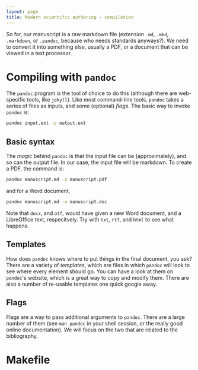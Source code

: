 ```yaml
---
layout: page
title: Modern scientific authoring - compilation
---
```


So far, our manuscript is a raw markdown file (extension `.md`, `.mkd`,
`.markdown`, or `.pandoc`, because who needs standards anyways?). We need to
convert it into something else, usually a PDF, or a document that can be viewed
in a text processor.

# Compiling with `pandoc`

The `pandoc` program is the tool of choice to do this (although there are
web-specific tools, like `jekyll`). Like most command-line tools, `pandoc` takes
a series of files as inputs, and some (optional) *flags*. The basic way to
invoke `pandoc` is:

``` sh
pandoc input.ext -o output.ext
```

## Basic syntax

The *magic* behind `pandoc` is that the input file can be (approximately), and
so can the output file. In our case, the input file will be markdown. To create
a PDF, the command is:

``` sh
pandoc manuscript.md -o manuscript.pdf
```

and for a Word document,
``` sh
pandoc manuscript.md -o manuscript.doc
```

Note that `docx`, and `otf`, would have given a new Word document, and a
LibreOffice text, respecitvely. Try with `txt`, `rtf`, and `html` to see what
happens.

## Templates

How does `pandoc` knows where to put things in the final document, you ask?
There are a variety of *templates*, which are files in which `pandoc` will look
to see where every element should go. You can have a look at them on `pandoc`'s
website, which is a great way to copy and modify them. There are also a number
of re-usable templates one quick google away.

## Flags

Flags are a way to pass additional arguments to `pandoc`. There are a large
number of them (see `man pandoc` in your shell session, or the really good
online documentation). We will focus on the two that are related to the
bibliography.

# Makefile

